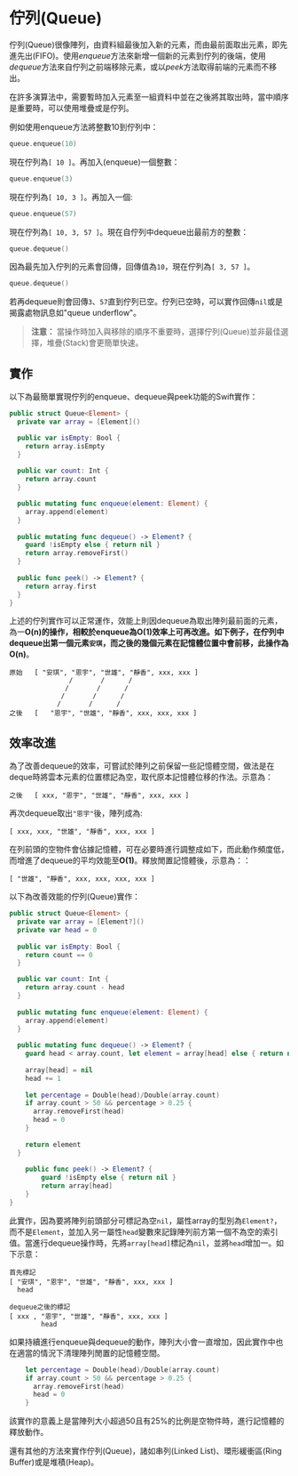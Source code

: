# 佇列(Queue)

佇列(Queue)很像陣列，由資料組最後加入新的元素，而由最前面取出元素，即先進先出(FIFO)。使用*enqueue*方法來新增一個新的元素到佇列的後端，使用*dequeue*方法來自佇列之前端移除元素，或以*peek*方法取得前端的元素而不移出。

在許多演算法中，需要暫時加入元素至一組資料中並在之後將其取出時，當中順序是重要時，可以使用堆疊或是佇列。

例如使用enqueue方法將整數10到佇列中：

```swift
queue.enqueue(10)
```

現在佇列為`[ 10 ]`。再加入(enqueue)一個整數：

```swift
queue.enqueue(3)
```

現在佇列為`[ 10, 3 ]`。再加入一個:

```swift
queue.enqueue(57)
```

現在佇列為`[ 10, 3, 57 ]`。現在自佇列中dequeue出最前方的整數：

```swift
queue.dequeue()
```

因為最先加入佇列的元素會回傳，回傳值為`10`，現在佇列為`[ 3, 57 ]`。

```swift
queue.dequeue()
```

若再dequeue則會回傳`3`、`57`直到佇列已空。佇列已空時，可以實作回傳`nil`或是揭露處物訊息如"queue underflow"。

> **注意：** 當操作時加入與移除的順序不重要時，選擇佇列(Queue)並非最佳選擇，堆疊(Stack)會更簡單快速。

##	實作

以下為最簡單實現佇列的enqueue、dequeue與peek功能的Swift實作：

```swift
public struct Queue<Element> {
  private var array = [Element]()

  public var isEmpty: Bool {
    return array.isEmpty
  }
  
  public var count: Int {
    return array.count
  }

  public mutating func enqueue(element: Element) {
    array.append(element)
  }
  
  public mutating func dequeue() -> Element? {
	guard !isEmpty else { return nil }
	return array.removeFirst()
  }
  
  public func peek() -> Element? {
    return array.first
  }
}
```

上述的佇列實作可以正常運作，效能上則因dequeue為取出陣列最前面的元素，為一**O(n)**的操作，相較於enqueue為**O(1)**效率上可再改進。如下例子，在佇列中dequeue出第一個元素`安琪`，而之後的幾個元素在記憶體位置中會前移，此操作為**O(n)**。

	原始   [ "安琪", "恩宇", "世雄", "靜香", xxx, xxx ]
 				   /       /      /
				  /       /      /
				 /       /      /
				/       /      /
	之後   [   "恩宇", "世雄", "靜香", xxx, xxx, xxx ]
 

## 效率改進

為了改善dequeue的效率，可嘗試於陣列之前保留一些記憶體空間，做法是在deque時將雲本元素的位置標記為空，取代原本記憶體位移的作法。示意為：

	之後   [ xxx, "恩宇", "世雄", "靜香", xxx, xxx ]

再次dequeue取出`"恩宇"`後，陣列成為:

	[ xxx, xxx, "世雄", "靜香", xxx, xxx ]

在列前頭的空物件會佔據記憶體，可在必要時進行調整成如下，而此動作頻度低，而增進了dequeue的平均效能至**O(1)**。釋放閒置記憶體後，示意為：：

	[ "世雄", "靜香", xxx, xxx, xxx, xxx ]

以下為改善效能的佇列(Queue)實作：

```swift
public struct Queue<Element> {
  private var array = [Element?]()
  private var head = 0
  
  public var isEmpty: Bool {
    return count == 0
  }

  public var count: Int {
    return array.count - head
  }
  
  public mutating func enqueue(element: Element) {
    array.append(element)
  }
  
  public mutating func dequeue() -> Element? {
    guard head < array.count, let element = array[head] else { return nil }
    
	array[head] = nil
    head += 1
    
	let percentage = Double(head)/Double(array.count)
    if array.count > 50 && percentage > 0.25 {
      array.removeFirst(head)
      head = 0
    }
    
    return element
  }
  
	public func peek() -> Element? {
		guard !isEmpty else { return nil }
		return array[head]
	}
}
```

此實作，因為要將陣列前頭部分可標記為空`nil`，屬性array的型別為`Element?`，而不是`Element`，並加入另一屬性`head`變數來記錄陣列前方第一個不為空的索引值。當進行dequeue操作時，先將`array[head]`標記為`nil`，並將`head`增加一。如下示意：

	首先標記
	[ "安琪", "恩宇", "世雄", "靜香", xxx, xxx ]
	  head

	dequeue之後的標記
	[ xxx , "恩宇", "世雄", "靜香", xxx, xxx ]
	        head

如果持續進行enqueue與dequeue的動作，陣列大小會一直增加，因此實作中也在適當的情況下清理陣列閒置的記憶體空間。

```swift
    let percentage = Double(head)/Double(array.count)
    if array.count > 50 && percentage > 0.25 {
      array.removeFirst(head)
      head = 0
    }
```

該實作的意義上是當陣列大小超過50且有25%的比例是空物件時，進行記憶體的釋放動作。

還有其他的方法來實作佇列(Queue)，諸如串列(Linked List)、環形緩衝區(Ring Buffer)或是堆積(Heap)。

